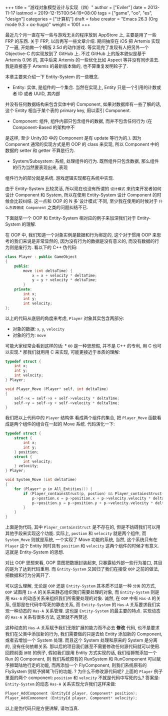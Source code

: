 +++
title = "游戏对象模型设计与实现（四）"
author = ["Eviler"]
date = 2013-11-17
lastmod = 2019-12-15T00:54:19+08:00
tags = ["game", "oo", "es", "design"]
categories = ["计算机"]
draft = false
creator = "Emacs 26.3 (Org mode 9.3 + ox-hugo)"
weight = 1001
+++

最近几个月一直在写一些与游戏无关的程序放到 AppStore 上, 主要是用了一些 FRP 的东西.
关于 FRP, 以后再写一些文章介绍. 期间抽空在 iOS 把 Artemis 实现了一遍, 开始做一个横版 2.5d 的动作游戏. 等实现完了发现有人把另外一个 Objective-C 的实现放到了 GitHub
上. 不过 GitHub 上的版本貌似是基于 Artemis 0.96 的, 其中后来 Artemis 的一些优化比如
Aspect 等并没有同步进去. 我是直接基于 Artemis 的最新版本做的, 也不算重复发明轮子了.

<!--more-->

本章主要来介绍一下 Entity-System 的一些概念.

-   Entity: 实体, 是组件的一个集合. 当然在实现上, Entity 只是一个引用的计数或者 ID 或者 UUID, 其内部

并没有任何数据结构来包含实体中的 Component, 如果对数据库有一些了解的话, 这个 Entity 相当于某个表的 primary key, 用以索引 Component.

-   Component: 组件, 组件内部只包含组件的数据, 而并不包含任何行为 (在 Component-Based 的架构中不

是这样, 至少 Unity3D 中的 Component 是有 update 等行为的.). 因为 Component 通常的实现方式是用 OOP
的 class 来实现, 所以 Component 中的数据的 setter 和 getter 不算是行为.

-   System/Subsystem: 系统, 处理组件的行为. 既然组件只包含数据, 那么组件的行为当然要表现出来, 表现

组件行为的部分就是系统. 游戏逻辑实现都在系统中实现.

由于 Entity-System 比较灵活, 所以现在也没有所谓的 `设计模式` 来约束开发者如何设计 Component 和 System,
所以在使用 Entity-System 设计 Component 的时候会比较纠结. 这一点和 OOP 的 N 多\`设计模式\`不同, 至少我在使用的时候对于 `什么东西做成 Component` 之类的问题纠结不已.

下面就举一个 OOP 和 Entity-System 相对应的例子来加深我们对于 Entity-System 的理解.

在 OOP 中, 我们知道一个对象实例是数据和行为绑定的, 这个对于惯用 OOP 来思考的我们来说是非常显然的,
因为没有行为的数据是没有意义的, 而没有数据的行为则是废行为. 看以下的 C++ 伪代码:

```c++
class Player : public GameObject
{
    public:
        move (int deltaTime) {
            x = x + velocity * deltaTime;
            y = y + velocity * deltaTime;
        }
    private:
        int x;
        int y;
        int velocity;
};
```

以上的代码从底层的角度来考虑, `Player` 对象其实包含两部分:

-   对象的数据: `x`, `y`, `velocity`
-   对象的行为: `move`

可能大家经常会看到这样的话: \* `OO` 是一种思想假, 并不是 C++ 的专利, 用 C 也可以实现.\* 那我们就用用 C 来实现, 可能更接近于本质的理解:

```c
typedef struct {
    int x;
    int y;
    int velocity;
} Player;

void Player_Move (Player* self, int deltaTime)
{
    self->x = self->x + self->velocity * deltaTime;
    self->y = self->y + self->velocity * deltaTime;
}
```

我们把以上代码中的 `Player` 结构体 看成两个组件的集合, 把 `Player_Move` 函数看成是两个组件的组合在一起的 Move 系统.
代码演化一下:

```c
typedef struct {
    struct {
        int x;
        int y;
    } position;
    struct {
        int velocity;
    } velocity;
} Player;

void System_Move (int deltaTime)
{
    for (Player* p in All_Entities()) {
        if (Player_containsStruct(p, postion) && Player_containsStruct(p, velocity)) {
            p->postion.x = p->position.x + p->velocity.velocity * deltaTime;
            p->position.y = p->position.y + p->velocity.velocity * deltaTime;
        }
    }
}
```

上面是伪代码, 其中 `Player_containsStruct` 是不存在的, 但是不妨碍我们可以用其他手段来实现这个功能.
实际上, `postion` 和 `velocity` 就是两个组件, 而 `System_Move` 则就是系统, 一个实现了 Move 功能的系统,
当然, 这个系统只有在 `Player` 这个 Entity 同时具有 `position` 和 `velocity` 这两个组件的时候才有意义.
这就是 Entity-System 的思想.

对比 OOP 思想来看, OOP 意图把数据封装起来, 只暴露给外部一些行为接口, 其目的是为了达到代码重用. 而
`Entity-System` 又回归了我们在接受 `OOP` 之前的做法, 把数据和行为分离开了.

可以这么理解, 无论是 `OOP` 还是 `Entity-System` 其本质不过是一种 `分类` 的方式, `OOP` 试图用 `Is-A` 的关系来静态组织我们需要处理的对象, 而 `Entity-System` 则是用 `Has-A` 的动态关系来组织我们所需要处理的对象.
诚然, 在 `OOP` 中有 `Has-A` 的关系, 但那是在代码中写死的静态关系, 而 `Entity-System` 的 `Has-A` 关系要求我们实现一种动态的  `Has-A` 关系管理. 这也是 `Entity-System` 的最主要的特点. 实现动态的  `Has-A` 关系有很多方法, 这里就不再赘述.

这种动态的 `Has-A` 关系赋予我们无限扩展的能力而不必去 **修改** 代码, 也不是要求我们在父类中添加新的行为, 我们需要做的只是去给 Entity 添加新的 Component, 或者去增加一个 System 处理. 而且这个 System 处理和原来的
System 是分离的, 没有任何依赖关系. 那以后的项目我们甚至不需要修改任何源代码就可以使用. 回顾前面 `狮鹫` 的例子, 假如我们是用 Entity 方式实现的话, 我们给狮鹫添加一个 Run 的 Component, 则 我们系统原有的 RunSystem
和 RunComponent 可以赋予狮鹫陆地行走的功能, 而再添加一个 FlyComponent, 则我们系统原有的 FlySystem 则赋予狮鹫飞行的功能. ? 为什么不修改源代码呢? 上面的 `Player` 例子里面的两个 component: `position` 和 `velocity`
不就是代码中写死的么? 答案是:  `Entity-System` 的动态 `Has-A` 关系实现允许我们这样来做:

```c
Player_AddComponent (EntityId player, Component* position);
Player_AddComoonent (EntityId player, Component* velocity);
```

以上是伪代码只是方便讲解, 请勿当真.
